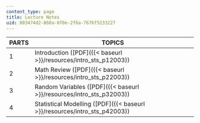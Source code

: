 ```yaml
---
content_type: page
title: Lecture Notes
uid: 003474d2-860a-0f0e-2f6a-7676f5233227
---
```


| PARTS | TOPICS |
| --- | --- |
| 1 | Introduction ([PDF]({{< baseurl >}}/resources/intro_sts_p12003)) |
| 2 | Math Review ([PDF]({{< baseurl >}}/resources/intro_sts_p22003)) |
| 3 | Random Variables ([PDF]({{< baseurl >}}/resources/intro_sts_p32003)) |
| 4 | Statistical Modelling ([PDF]({{< baseurl >}}/resources/intro_sts_p42003))